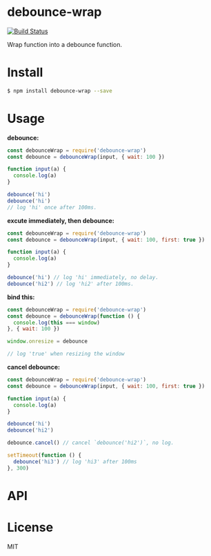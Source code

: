 # debounce-wrap 
[![Build Status](https://www.travis-ci.org/Stanlous/debounce-wrap.svg?branch=master)](https://www.travis-ci.org/Stanlous/debounce-wrap)  
  
Wrap function into a debounce function.

# Install
```sh
$ npm install debounce-wrap --save
```

# Usage

**debounce:**
```js
const debounceWrap = require('debounce-wrap')
const debounce = debounceWrap(input, { wait: 100 })

function input(a) {
  console.log(a)
}

debounce('hi') 
debounce('hi') 
// log 'hi' once after 100ms.
```
**excute immediately, then debounce:**
```js
const debounceWrap = require('debounce-wrap')
const debounce = debounceWrap(input, { wait: 100, first: true })

function input(a) {
  console.log(a)
}

debounce('hi') // log 'hi' immediately, no delay.
debounce('hi2') // log 'hi2' after 100ms.
```
**bind this:**
```js
const debounceWrap = require('debounce-wrap')
const debounce = debounceWrap(function () {
  console.log(this === window)
}, { wait: 100 })

window.onresize = debounce

// log 'true' when resizing the window
```
**cancel debounce:**
```js
const debounceWrap = require('debounce-wrap')
const debounce = debounceWrap(input, { wait: 100, first: true })

function input(a) {
  console.log(a)
}

debounce('hi')
debounce('hi2')

debounce.cancel() // cancel `debounce('hi2')`, no log.

setTimeout(function () {
  debounce('hi3') // log 'hi3' after 100ms
}, 300)
```

# API

# License
MIT 